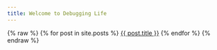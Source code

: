 ```yaml
---
title: Welcome to Debugging Life
---
```


{% raw %}
{% for post in site.posts %}
  <a href="{{ post.url }}">{{ post.title }}</a>
{% endfor %}
{% endraw %}
